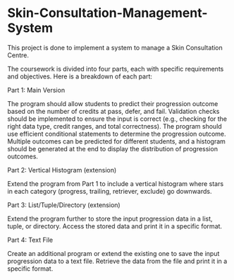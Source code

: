 # Skin-Consultation-Management-System
This project is done to implement a system to manage a Skin Consultation Centre.

The coursework is divided into four parts, each with specific requirements and objectives. Here is a breakdown of each part:

Part 1: Main Version

The program should allow students to predict their progression outcome based on the number of credits at pass, defer, and fail.
Validation checks should be implemented to ensure the input is correct (e.g., checking for the right data type, credit ranges, and total correctness).
The program should use efficient conditional statements to determine the progression outcome.
Multiple outcomes can be predicted for different students, and a histogram should be generated at the end to display the distribution of progression outcomes.

Part 2: Vertical Histogram (extension)

Extend the program from Part 1 to include a vertical histogram where stars in each category (progress, trailing, retriever, exclude) go downwards.

Part 3: List/Tuple/Directory (extension)

Extend the program further to store the input progression data in a list, tuple, or directory.
Access the stored data and print it in a specific format.

Part 4: Text File

Create an additional program or extend the existing one to save the input progression data to a text file.
Retrieve the data from the file and print it in a specific format.
